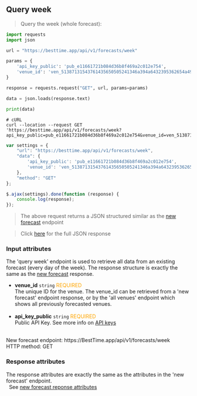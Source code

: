 ## Query week

> Query the week (whole forecast):

```python
import requests
import json

url = "https://besttime.app/api/v1/forecasts/week"

params = {
    'api_key_public': 'pub_e11661721b084d36b8f469a2c012e754',
    'venue_id': 'ven_51387131543761435650505241346a394a6432395362654a496843',
}

response = requests.request("GET", url, params=params)

data = json.loads(response.text)

print(data)
```

```shell
# cURL
curl --location --request GET 'https://besttime.app/api/v1/forecasts/week?api_key_public=pub_e11661721b084d36b8f469a2c012e754&venue_id=ven_51387131543761435650505241346a394a6432395362654a496843'
```

```javascript
var settings = {
    "url": "https://besttime.app/api/v1/forecasts/week",
    "data": {
        'api_key_public': 'pub_e11661721b084d36b8f469a2c012e754',
        'venue_id': 'ven_51387131543761435650505241346a394a6432395362654a496843'
    },
    "method": "GET"
};

$.ajax(settings).done(function (response) {
    console.log(response);
});
```

> The above request returns a JSON structured similar as the [new forecast](#new-forecast) endpoint

> Click <a href="https://github.com/besttime-app/slate/blob/master/source/examples/forecast_new/forecast_new_response.json" target="_blank">here</a> for the full JSON response

### Input attributes

The 'query week' endpoint is used to retrieve all data from an existing forecast (every day of the week). The response structure is exactly the same as the [new forecast](#new-forecast) response. 

- **venue_id** `string` <span style="color:orange">REQUIRED</span>  
 The unique ID for the venue. The venue_id can be retrieved from a 'new forecast' endpoint response, or by the 'all venues' endpoint which shows all previously forecasted venues.  
 &nbsp; 
- **api_key_public** `string` <span style="color:orange">REQUIRED</span>  
 Public API Key. See more info on [API keys](#api-keys)  
 &nbsp; 

<aside class="notice">
New forecast endpoint: https://BestTime.app/api/v1/forecasts/week
</aside>

<aside class="notice">
HTTP method: GET
</aside>


### Response attributes

The response attributes are exactly the same as the attributes in the 'new forecast' endpoint.  
 &nbsp;
See [new forecast reponse attributes](#responseattributesnewforecast)
